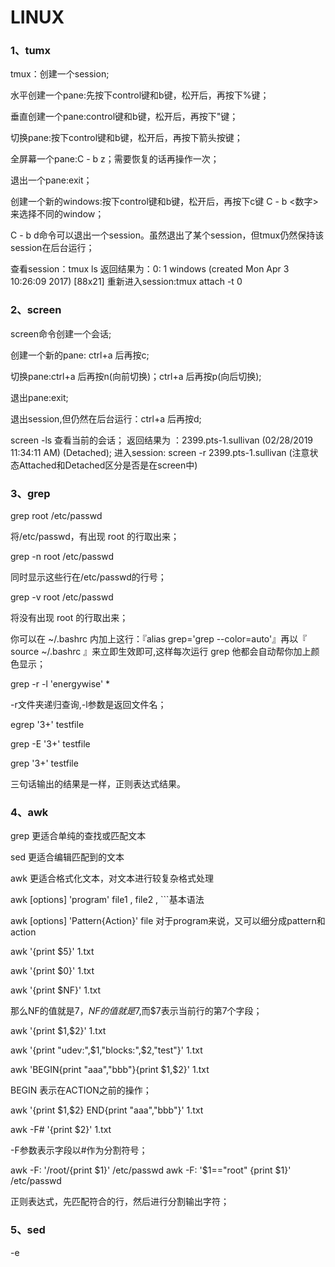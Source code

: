 # LINUX

### 1、tumx

tmux：创建一个session;

水平创建一个pane:先按下control键和b键，松开后，再按下%键；

垂直创建一个pane:control键和b键，松开后，再按下"键；

切换pane:按下control键和b键，松开后，再按下箭头按键；

全屏幕一个pane:C - b z；需要恢复的话再操作一次；

退出一个pane:exit；

创建一个新的windows:按下control键和b键，松开后，再按下c键
C - b <数字>来选择不同的window；

C - b d命令可以退出一个session。虽然退出了某个session，但tmux仍然保持该session在后台运行；

查看session：tmux ls
返回结果为：0: 1 windows (created Mon Apr 3 10:26:09 2017) [88x21]
重新进入session:tmux attach -t 0

### 2、screen

screen命令创建一个会话;

创建一个新的pane: ctrl+a 后再按c;

切换pane:ctrl+a 后再按n(向前切换)；ctrl+a 后再按p(向后切换);

退出pane:exit;

退出session,但仍然在后台运行：ctrl+a 后再按d;

screen -ls 查看当前的会话；
返回结果为   ：2399.pts-1.sullivan	(02/28/2019 11:34:11 AM)	(Detached);
进入session:   screen -r  2399.pts-1.sullivan (注意状态Attached和Detached区分是否是在screen中)

### 3、grep

grep  root /etc/passwd

将/etc/passwd，有出现 root 的行取出来；

grep -n root /etc/passwd

同时显示这些行在/etc/passwd的行号；

grep -v root /etc/passwd

将没有出现 root 的行取出来；

你可以在 ~/.bashrc 内加上这行：『alias grep='grep --color=auto'』再以『 source ~/.bashrc 』来立即生效即可,这样每次运行 grep 他都会自动帮你加上颜色显示；

grep  -r -l 'energywise' * 

-r文件夹递归查询,-l参数是返回文件名；

egrep '3+' testfile

grep -E '3+' testfile

grep '3\+' testfile 

三句话输出的结果是一样，正则表达式结果。

### 4、awk

grep 更适合单纯的查找或匹配文本

sed  更适合编辑匹配到的文本

awk  更适合格式化文本，对文本进行较复杂格式处理

awk [options] 'program' file1 , file2 , ```基本语法

awk [options] 'Pattern{Action}' file  对于program来说，又可以细分成pattern和action

awk '{print $5}' 1.txt

awk '{print $0}' 1.txt

awk '{print $NF}' 1.txt

那么NF的值就是7，$NF的值就是$7,而$7表示当前行的第7个字段；

awk '{print \$1,$2}' 1.txt

awk '{print "udev:",\$1,"blocks:",​$2,"test"}' 1.txt

 awk 'BEGIN{print "aaa","bbb"}{print \$1,​$2}' 1.txt 

BEGIN 表示在ACTION之前的操作；

awk '{print \$1,​$2} END{print "aaa","bbb"}' 1.txt

awk -F# '{print $2}' 1.txt

-F参数表示字段以#作为分割符号；

awk -F: '/root/{print $1}' /etc/passwd
awk -F: '$1=="root"  {print $1}' /etc/passwd

正则表达式，先匹配符合的行，然后进行分割输出字符；

### 5、sed

-e<script>或--expression=<script> 以选项中指定的script来处理输入的文本文件。

 -f<script文件>或--file=<script文件> 以选项中指定的script文件来处理输入的文本文件。

a ：新增， a 的后面可以接字串，而这些字串会在新的一行出现(目前的下一行)～

c ：取代， c 的后面可以接字串，这些字串可以取代 n1,n2 之间的行！

d ：删除，因为是删除啊，所以 d 后面通常不接任何咚咚；

i ：插入， i 的后面可以接字串，而这些字串会在新的一行出现(目前的上一行)；

p ：打印，亦即将某个选择的数据印出。通常 p 会与参数 sed -n 一起运行～

s ：取代，可以直接进行取代的工作哩！通常这个 s 的动作可以搭配正规表示法！例如 1,20s/old/new/g 就是啦！ 

sed -e 4a\newLine testfile 

 Sed  '4a  newline' testfile

两种写法，可以忽略-e参数，但是需要用单引号；

sed '3,$d'  testfile（以下略去文件名）

 sed '2,5d'

 sed '2a drink tea'

第二行后(亦即是加在第三行)加上『drink tea?』

sed '2,5c No 2-5 number'

 sed -n '5,7p'

 sed '/root/p' 

先查找

 sed  '/root/d'

```
sed 's/要被取代的字串/新的字串/g'
```

sed 's/^.*addr://g'

正则表达替换文件

### 6、cut

cut [option] files

### 7、du df dd

df -h 

命令用于显示目前在Linux系统上的文件系统的磁盘使用情况统计，-h参数用于以K，M，G显示大小；

du -h

显示当前目录下的所有文件目录大小；

du -ah

显示目录下所有文件目录与文件的大小；

du -sh * | sort -nr | head

显示文件目录中所有目录的大小并从大到小排序；

dd

dd可从标准输入或文件中读取数据，根据指定的格式来转换数据，再输出到文件、设备或标准输出;

```
dd if=testfile_2 of=testfile_1 conv=ucase 
```

if=文件名：输入文件名，缺省为标准输入。即指定源文件;of=文件名：输出文件名，缺省为标准输出。即指定目的文件;conv为转发，此处为转化为大写；

### 8、find whereis which locate

find 

从硬盘开始查找文件；

```
find . -name "*.c"
```

目前目录及其子目录下所有延伸档名是 c 的文件列出来

```
find . -type f |grep 'rule'
```

将目前目录其其下子目录中所有一般文件列出

```
find . -ctime -20
```

将目前目录及其子目录下所有最近 20 天内更新过的文件列出

find . -type f -perm 644

查找前目录中文件属主具有读、写权限查找文件；

Which

which指令会在环境变量$PATH设置的目录里查找符合条件的文件。

```
which bash
```

whereis

该指令只能用于查找二进制文件、源代码文件和man手册页，一般文件的定位需使用locate命令.

```
whereis bash 
```

locate

用于查找符合条件的文档，他会去保存文档和目录名称的数据库内，查找合乎范本样式条件的文档或目录.

```
locate passwd
```

```
locate -u 
```

一般是系统自己维护，手工升级数据库的方法;

